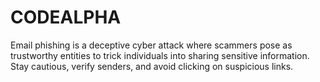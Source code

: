 # CODEALPHA
Email phishing is a deceptive cyber attack where scammers pose as trustworthy entities to trick individuals into sharing sensitive information. Stay cautious, verify senders, and avoid clicking on suspicious links.
